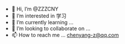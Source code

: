 - 👋 Hi, I’m @ZZZCNY
- 👀 I’m interested in 学习
- 🌱 I’m currently learning ...
- 💞️ I’m looking to collaborate on ...
- 📫 How to reach me ... chenyang-z@qq.com

<!---
ZZZCNY/ZZZCNY is a ✨ special ✨ repository because its `README.md` (this file) appears on your GitHub profile.
You can click the Preview link to take a look at your changes.
--->
